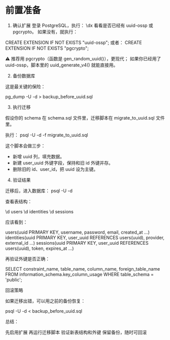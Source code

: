 # 前置准备

1. 确认扩展
登录 PostgreSQL，执行： \dx 看看是否已经有 uuid-ossp 或 pgcrypto。
如果没有，就执行： 

CREATE EXTENSION IF NOT EXISTS "uuid-ossp";
或者：
CREATE EXTENSION IF NOT EXISTS "pgcrypto";


⚠️ 推荐用 pgcrypto（函数是 gen_random_uuid()），更现代；
如果你已经用了 uuid-ossp，脚本里的 uuid_generate_v4() 就能直接用。

2. 备份数据库

这是最关键的保险：

pg_dump -U <user> -d <dbname> > backup_before_uuid.sql

3. 执行迁移

假设你的 schema 在 schema.sql 文件里，迁移脚本在 migrate_to_uuid.sql 文件里。

执行： psql -U <user> -d <dbname> -f migrate_to_uuid.sql


这个脚本会做三步：

- 新增 uuid 列，填充数据。
- 新建 user_uuid 外键字段，保持和旧 id 外键并存。
- 删除旧的 id、user_id，把 uuid 设为主键。

4. 验证结果

迁移后，进入数据库： psql -U <user> -d <dbname>

查看表结构：

\d users
\d identities
\d sessions


应该看到：

users(uuid PRIMARY KEY, username, password, email, created_at …)
identities(uuid PRIMARY KEY, user_uuid REFERENCES users(uuid), provider, external_id …)
sessions(uuid PRIMARY KEY, user_uuid REFERENCES users(uuid), token, expires_at …)

再验证外键是否正确：

SELECT constraint_name, table_name, column_name, foreign_table_name
FROM information_schema.key_column_usage
WHERE table_schema = 'public';

回滚策略

如果迁移出错，可以用之前的备份恢复：

psql -U <user> -d <dbname> < backup_before_uuid.sql

总结：

先启用扩展
再运行迁移脚本
验证新表结构和外键
保留备份，随时可回滚
